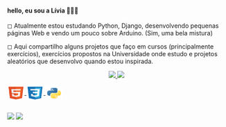 <div>
 <h4  font = "Courier, monospace" >hello, eu sou a Lívia 🙋‍♀️😊</h4>

◻ Atualmente estou estudando Python, Django, desenvolvendo pequenas páginas Web e vendo um pouco sobre Arduino. (Sim, uma bela mistura)
 
◻ Aqui compartilho alguns projetos que faço em cursos (principalmente exercícios), exercícios propostos na Universidade onde estudo e projetos aleatórios que desenvolvo quando estou inspirada.
</div>
 <div>
<div align = "center" >
  <a href="https://github.com/liviaandressa">
  <img height = "180em" src = "https://github-readme-stats.vercel.app/api?username=liviaandressa&show_icons=true&theme=jolly&include_all_commits=true&count_private=true" />
  <img height = "180em" src = "https://github-readme-stats.vercel.app/api/top-langs/?username=liviaandressa&layout=compact&langs_count=7&theme=jolly" />
</div
    
 <div style = "display: inline_block"> <br>
    <img align = "center" alt = "HTML" height = "30" width = "40" src = "https://raw.githubusercontent.com/devicons/devicon/master/icons/html5/html5-original.svg ">
    <img align = "center" alt = "CSS" height = "30" width = "40" src = "https://raw.githubusercontent.com/devicons/devicon/master/icons/css3/css3-original.svg ">
    <img align = "center" alt = "Python" height = "30" width = "40" src = "https://raw.githubusercontent.com/devicons/devicon/master/icons/python/python-original.svg ">
</div>
  
  ##
  
<div>
  <a href = "mailto:liviaandressa61@gmail.com"> <img src = "https://img.shields.io/badge/Gmail-D14836?style=for-the-badge&logo=gmail&logoColor=white" target = "_ blank"></a>
  <a href="https://www.linkedin.com/in/lívia-santos-4b9885206" target="_blank"> <img src = https://img.shields.io/badge/LinkedIn-0077B5?style=for-the-badge&logo=linkedin&logoColor=white> </a> 
</div>
